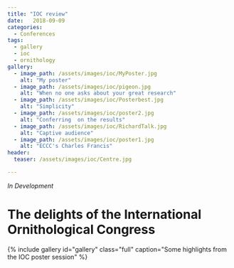 ```yaml
---
title: "IOC review"
date:   2018-09-09
categories:
  - Conferences
tags:
  - gallery
  - ioc
  - ornithology
gallery:
  - image_path: /assets/images/ioc/MyPoster.jpg
    alt: "My poster"
  - image_path: /assets/images/ioc/pigeon.jpg
    alt: "When no one asks about your great research"
  - image_path: /assets/images/ioc/Posterbest.jpg
    alt: "Simplicity"
  - image_path: /assets/images/ioc/poster2.jpg
    alt: "Conferring  on the results"
  - image_path: /assets/images/ioc/RichardTalk.jpg
    alt: "Captive audience"
  - image_path: /assets/images/ioc/poster1.jpg
    alt: "ECCC's Charles Francis"
header:
  teaser: /assets/images/ioc/Centre.jpg

---
```



*In Development*

# The delights of the International Ornithological Congress



{% include gallery id="gallery" class="full" caption="Some highlights from the IOC poster session" %}
